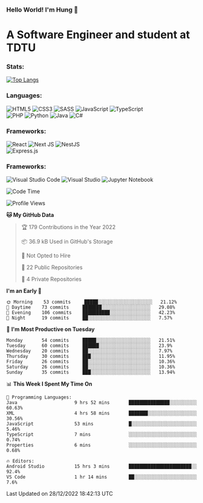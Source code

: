 ### Hello World! I'm Hung :wave:

# A Software Engineer and student at TDTU

### Stats:
[![Top Langs](https://github-readme-stats.vercel.app/api/top-langs/?username=Kuroo-nekoo&layout=compact)](https://github.com/anuraghazra/github-readme-stats)

### Languages:
![HTML5](https://img.shields.io/badge/html5-%23E34F26.svg?style=for-the-badge&logo=html5&logoColor=%23E34F26&color=white)
![CSS3](https://img.shields.io/badge/css3-%231572B6.svg?style=for-the-badge&logo=css3&logoColor=%231572B6&color=white)
![SASS](https://img.shields.io/badge/SASS-hotpink.svg?style=for-the-badge&logo=SASS&logoColor=hotpink&color=white)
![JavaScript](https://img.shields.io/badge/javascript-%23323330.svg?style=for-the-badge&logo=javascript&logoColor=%23F7DF1E)
![TypeScript](https://img.shields.io/badge/typescript-%23007ACC.svg?style=for-the-badge&logo=typescript&logoColor=%23007ACC&color=white)  
![PHP](https://img.shields.io/badge/php-%23777BB4.svg?style=for-the-badge&logo=php&logoColor=white)
![Python](https://img.shields.io/badge/python-3670A0?style=for-the-badge&logo=python&logoColor=ffdd54)
![Java](https://img.shields.io/badge/java-%23ED8B00.svg?style=for-the-badge&logo=java&logoColor=white)
![C#](https://img.shields.io/badge/c%23-%23239120.svg?style=for-the-badge&logo=c-sharp&logoColor=white)


### Frameworks:
![React](https://img.shields.io/badge/react-%2320232a.svg?style=for-the-badge&logo=react&logoColor=%%2361DAFB&color=white)
![Next JS](https://img.shields.io/badge/Next-black?style=for-the-badge&logo=next.js&logoColor=black&color=white)
![NestJS](https://img.shields.io/badge/nestjs-%23E0234E.svg?style=for-the-badge&logo=nestjs&logoColor=%23E0234E&color=white)  
![Express.js](https://img.shields.io/badge/express.js-%23404d59.svg?style=for-the-badge&logo=express&logoColor=%2361DAFB)

### Frameworks:
![Visual Studio Code](https://img.shields.io/badge/Visual%20Studio%20Code-0078d7.svg?style=for-the-badge&logo=visual-studio-code&logoColor=white)
![Visual Studio](https://img.shields.io/badge/Visual%20Studio-5C2D91.svg?style=for-the-badge&logo=visual-studio&logoColor=white)
![Jupyter Notebook](https://img.shields.io/badge/jupyter-%23FA0F00.svg?style=for-the-badge&logo=jupyter&logoColor=white)

<!--START_SECTION:waka-->
![Code Time](http://img.shields.io/badge/Code%20Time-268%20hrs%209%20mins-blue)

![Profile Views](http://img.shields.io/badge/Profile%20Views-7-blue)

**🐱 My GitHub Data** 

> 🏆 179 Contributions in the Year 2022
 > 
> 📦 36.9 kB Used in GitHub's Storage 
 > 
> 🚫 Not Opted to Hire
 > 
> 📜 22 Public Repositories 
 > 
> 🔑 4 Private Repositories  
 > 
**I'm an Early 🐤** 

```text
🌞 Morning    53 commits     █████░░░░░░░░░░░░░░░░░░░░   21.12% 
🌆 Daytime    73 commits     ███████░░░░░░░░░░░░░░░░░░   29.08% 
🌃 Evening    106 commits    ██████████░░░░░░░░░░░░░░░   42.23% 
🌙 Night      19 commits     ██░░░░░░░░░░░░░░░░░░░░░░░   7.57%

```
📅 **I'm Most Productive on Tuesday** 

```text
Monday       54 commits     █████░░░░░░░░░░░░░░░░░░░░   21.51% 
Tuesday      60 commits     ██████░░░░░░░░░░░░░░░░░░░   23.9% 
Wednesday    20 commits     ██░░░░░░░░░░░░░░░░░░░░░░░   7.97% 
Thursday     30 commits     ███░░░░░░░░░░░░░░░░░░░░░░   11.95% 
Friday       26 commits     ██░░░░░░░░░░░░░░░░░░░░░░░   10.36% 
Saturday     26 commits     ██░░░░░░░░░░░░░░░░░░░░░░░   10.36% 
Sunday       35 commits     ███░░░░░░░░░░░░░░░░░░░░░░   13.94%

```


📊 **This Week I Spent My Time On** 

```text
💬 Programming Languages: 
Java                     9 hrs 52 mins       ███████████████░░░░░░░░░░   60.63% 
XML                      4 hrs 58 mins       ███████░░░░░░░░░░░░░░░░░░   30.56% 
JavaScript               53 mins             █░░░░░░░░░░░░░░░░░░░░░░░░   5.46% 
TypeScript               7 mins              ░░░░░░░░░░░░░░░░░░░░░░░░░   0.74% 
Properties               6 mins              ░░░░░░░░░░░░░░░░░░░░░░░░░   0.68%

🔥 Editors: 
Android Studio           15 hrs 3 mins       ███████████████████████░░   92.4% 
VS Code                  1 hr 14 mins        ██░░░░░░░░░░░░░░░░░░░░░░░   7.6%

```


 Last Updated on 28/12/2022 18:42:13 UTC
<!--END_SECTION:waka-->
